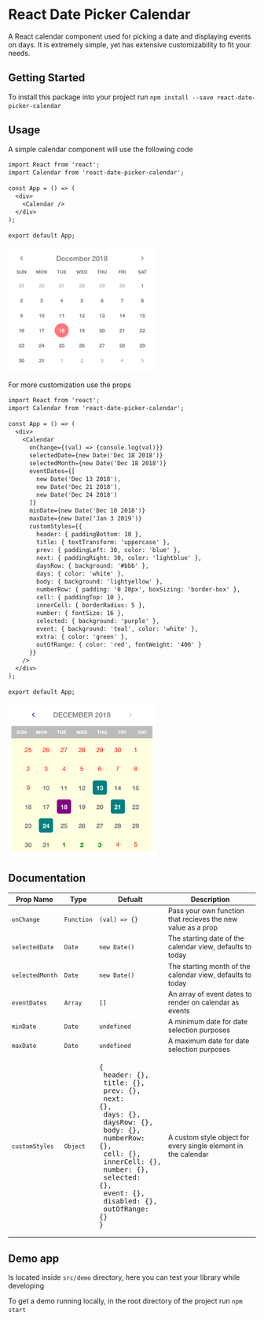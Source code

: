 # React Date Picker Calendar

A React calendar component used for picking a date and displaying events on days. It is extremely simple, yet has extensive customizability to fit your needs. 

## Getting Started

To install this package into your project run `npm install --save react-date-picker-calendar`

## Usage

A simple calendar component will use the following code

```
import React from 'react';
import Calendar from 'react-date-picker-calendar';

const App = () => (
  <div>
    <Calendar />
  </div>
);

export default App;
```
<img src="https://raw.githubusercontent.com/BDesBrisay/react-event-calendar/master/normalCal.png" width="300" />

For more customization use the props

```
import React from 'react';
import Calendar from 'react-date-picker-calendar';

const App = () => (
  <div>
    <Calendar 
      onChange={(val) => {console.log(val)}}
      selectedDate={new Date('Dec 18 2018')}
      selectedMonth={new Date('Dec 18 2018')}
      eventDates={[
        new Date('Dec 13 2018'),
        new Date('Dec 21 2018'),
        new Date('Dec 24 2018')
      ]}
      minDate={new Date('Dec 10 2018')}
      maxDate={new Date('Jan 3 2019')}
      customStyles={{
        header: { paddingBottom: 10 },
        title: { textTransform: 'uppercase' },
        prev: { paddingLeft: 30, color: 'blue' },
        next: { paddingRight: 30, color: 'lightblue' },
        daysRow: { background: '#bbb' },
        days: { color: 'white' },
        body: { background: 'lightyellow' },
        numberRow: { padding: '0 20px', boxSizing: 'border-box' },
        cell: { paddingTop: 10 },
        innerCell: { borderRadius: 5 },
        number: { fontSize: 16 },
        selected: { background: 'purple' },
        event: { background: 'teal', color: 'white' },
        extra: { color: 'green' },
        outOfRange: { color: 'red', fontWeight: '400' }
      }}
    />
  </div>
);

export default App;
```

<img src="https://raw.githubusercontent.com/BDesBrisay/react-event-calendar/master/wackyCal.png" width="300" />

## Documentation

| Prop Name | Type | Defualt | Description |
|-----------|------|---------|-------------|
| `onChange` | `Function` | `(val) => {}` | Pass your own function that recieves the new value as a prop |
| `selectedDate` | `Date` | `new Date()` | The starting date of the calendar view, defaults to today |
| `selectedMonth` | `Date` | `new Date()` | The starting month of the calendar view, defaults to today |
| `eventDates` | `Array`| `[]` | An array of event dates to render on calendar as events |
| `minDate` | `Date` | `undefined` | A minimum date for date selection purposes |
| `maxDate` | `Date` | `undefined` | A maximum date for date selection purposes |
| `customStyles` | `Object` | <pre>{<br/>&nbsp;header: {},<br/>&nbsp;title: {},<br/>&nbsp;prev: {},<br/>&nbsp;next: {},<br/>&nbsp;days: {},<br/>&nbsp;daysRow: {},<br/>&nbsp;body: {},<br/>&nbsp;numberRow: {},<br/>&nbsp;cell: {},<br/>&nbsp;innerCell: {},<br/>&nbsp;number: {},<br/>&nbsp;selected: {},<br/>&nbsp;event: {},<br/>&nbsp;disabled: {},<br/>&nbsp;outOfRange: {}<br/>}</pre> | A custom style object for every single element in the calendar

## Demo app

Is located inside `src/demo` directory, here you can test your library while developing

To get a demo running locally, in the root directory of the project run `npm start`

